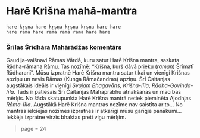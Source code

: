 # Harē Krišna mahā-mantra

    hare kṛṣṇa hare kṛṣṇa kṛṣṇa kṛṣṇa hare hare
    hare rāma hare rāma rāma rāma hare hare

### Šrīlas Šrīdhāra Mahārādžas komentārs

Gaudija-vaišnavi Rāmas Vārdā, kuru satur Harē Krišna mantra, saskata Rādha-rāmana Rāmu. Tas nozīmē: “Krišna, kurš dāvā prieku (*raman*) Šrīmatī Rādharanī”. Mūsu izpratnē Harē Krišna mantra satur tikai un vienīgi Krišnas apziņu un nevis Rāmas (Kunga Rāmačandras) apziņu. Šrī Čaitanjas augstākais ideāls ir vienīgi *Svajam Bhagavāns*, *Krišna-līla*, *Rādha-Govinda-līla*. Tāds ir patiesais Šrī Čaitanjas Mahāprabhū atnākšanas un mācības mērķis. No šāda skatupunkta Harē Krišna mantrā netiek pieminēta Ajodhjas *Rāma-līla*. Augstākā Harē Krišna mantras nozīme nav saistīta ar to... No mantras iekšējās nozīmes izpratnes ir atkarīgi mūsu garīgie panākumi... Iekšēja izpratne virzīs bhaktas pretī viņu mērķim.


> page = 24
